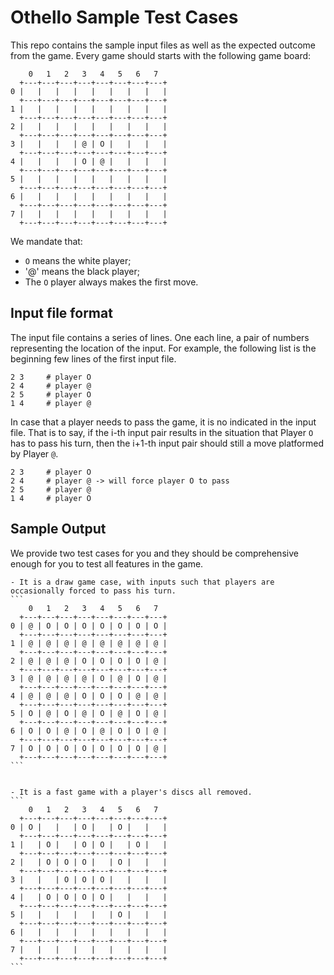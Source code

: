 # Othello Sample Test Cases

This repo contains the sample input files as well as the expected outcome from the game. Every game should starts with the following game board:

```
    0   1   2   3   4   5   6   7
  +---+---+---+---+---+---+---+---+
0 |   |   |   |   |   |   |   |   |
  +---+---+---+---+---+---+---+---+
1 |   |   |   |   |   |   |   |   |
  +---+---+---+---+---+---+---+---+
2 |   |   |   |   |   |   |   |   |
  +---+---+---+---+---+---+---+---+
3 |   |   |   | @ | O |   |   |   |
  +---+---+---+---+---+---+---+---+
4 |   |   |   | O | @ |   |   |   |
  +---+---+---+---+---+---+---+---+
5 |   |   |   |   |   |   |   |   |
  +---+---+---+---+---+---+---+---+
6 |   |   |   |   |   |   |   |   |
  +---+---+---+---+---+---+---+---+
7 |   |   |   |   |   |   |   |   |
  +---+---+---+---+---+---+---+---+
```

We mandate that:

  - `O` means the white player;
  - '@' means the black player;
  - The `O` player always makes the first move.

## Input file format

The input file contains a series of lines. One each line, a pair of numbers representing the location of the input. 
For example, the following list is the beginning few lines of the first input file.
```
2 3     # player O
2 4     # player @
2 5     # player O
1 4     # player @
```

In case that a player needs to pass the game, it is no indicated in the input file. That is to say, if the i-th input pair results in the situation that Player `O` has to pass his turn, then the i+1-th input pair should still a move platformed by Player `@`.
```
2 3     # player O
2 4     # player @ -> will force player O to pass
2 5     # player @
1 4     # player O
```

## Sample Output

We provide two test cases for you and they should be comprehensive enough for you to test all features in the game.

    - It is a draw game case, with inputs such that players are occasionally forced to pass his turn.
    ```
        0   1   2   3   4   5   6   7
      +---+---+---+---+---+---+---+---+
    0 | @ | O | O | O | O | O | O | O |
      +---+---+---+---+---+---+---+---+
    1 | @ | @ | @ | @ | @ | @ | @ | @ |
      +---+---+---+---+---+---+---+---+
    2 | @ | @ | @ | O | O | O | O | @ |
      +---+---+---+---+---+---+---+---+
    3 | @ | @ | @ | @ | O | @ | O | @ |
      +---+---+---+---+---+---+---+---+
    4 | @ | @ | @ | O | O | O | @ | @ |
      +---+---+---+---+---+---+---+---+
    5 | O | @ | O | @ | O | @ | O | @ |
      +---+---+---+---+---+---+---+---+
    6 | O | O | @ | O | @ | O | O | @ |
      +---+---+---+---+---+---+---+---+
    7 | O | O | O | O | O | O | O | @ |
      +---+---+---+---+---+---+---+---+
    ```


    - It is a fast game with a player's discs all removed.
    ```
        0   1   2   3   4   5   6   7
      +---+---+---+---+---+---+---+---+
    0 | O |   |   | O |   | O |   |   |
      +---+---+---+---+---+---+---+---+
    1 |   | O |   | O | O |   | O |   |
      +---+---+---+---+---+---+---+---+
    2 |   | O | O | O |   | O |   |   |
      +---+---+---+---+---+---+---+---+
    3 |   |   | O | O | O |   |   |   |
      +---+---+---+---+---+---+---+---+
    4 |   | O | O | O | O |   |   |   |
      +---+---+---+---+---+---+---+---+
    5 |   |   |   |   |   | O |   |   |
      +---+---+---+---+---+---+---+---+
    6 |   |   |   |   |   |   |   |   |
      +---+---+---+---+---+---+---+---+
    7 |   |   |   |   |   |   |   |   |
      +---+---+---+---+---+---+---+---+
    ```



